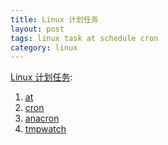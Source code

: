```yaml
---
title: Linux 计划任务
layout: post
tags: linux task at schedule cron 
category: linux
---
```


[Linux 计划任务](http://www.boobooke.com/v/bbk1448/):  
1. [at](http://linux.die.net/man/1/at)  
2. [cron](http://linux.die.net/man/8/cron)  
3. [anacron](http://linux.die.net/man/8/anacron)  
4. [tmpwatch](http://linux.die.net/man/8/tmpwatch)
